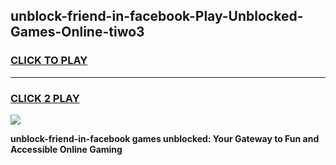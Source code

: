
## unblock-friend-in-facebook-Play-Unblocked-Games-Online-tiwo3
<h3>
<a href="https://premium76.site?title=unblock-friend-in-facebook&ref=25A">CLICK TO PLAY</a></h3>
<hr>

<h3>
<a href="https://premium76.site?title=unblock-friend-in-facebook&ref=25A">CLICK 2 PLAY</a>
  
</h3>

<a href="https://premium76.site?title=unblock-friend-in-facebook&ref=25A"><img src="https://clearcache.store/games.png"></a>


**unblock-friend-in-facebook games unblocked: Your Gateway to Fun and Accessible Online Gaming**
